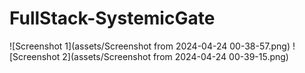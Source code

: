 # FullStack-SystemicGate
![Screenshot 1](assets/Screenshot from 2024-04-24 00-38-57.png)
![Screenshot 2](assets/Screenshot from 2024-04-24 00-39-15.png)
